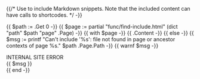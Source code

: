 {{/* Use to include Markdown snippets. Note that the included content can have
calls to shortcodes. */ -}}

{{ $path := .Get 0 -}}
{{ $page := partial "func/find-include.html"  (dict "path" $path "page" .Page) -}}
{{ with $page -}}
  {{ .Content -}}
{{ else -}}
  {{ $msg := printf
      "Can't include '%s': file not found in page or ancestor contexts of page %s."
      $path .Page.Path -}}
  {{ warnf $msg -}}

  <div class="alert alert-warning">
  <div class="h4 alert-heading">INTERNAL SITE ERROR</div>
  {{ $msg }}
  </div>
{{ end -}}
